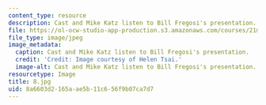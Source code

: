 ```yaml
---
content_type: resource
description: Cast and Mike Katz listen to Bill Fregosi's presentation.
file: https://ol-ocw-studio-app-production.s3.amazonaws.com/courses/21m-873-theater-arts-topics-fall-2004-january-iap-2005/8a6603d2165aae5b11c656f9b07ca7d7_8.jpg
file_type: image/jpeg
image_metadata:
  caption: Cast and Mike Katz listen to Bill Fregosi's presentation.
  credit: 'Credit: Image courtesy of Helen Tsai.'
  image-alt: Cast and Mike Katz listen to Bill Fregosi's presentation.
resourcetype: Image
title: 8.jpg
uid: 8a6603d2-165a-ae5b-11c6-56f9b07ca7d7
---
```

